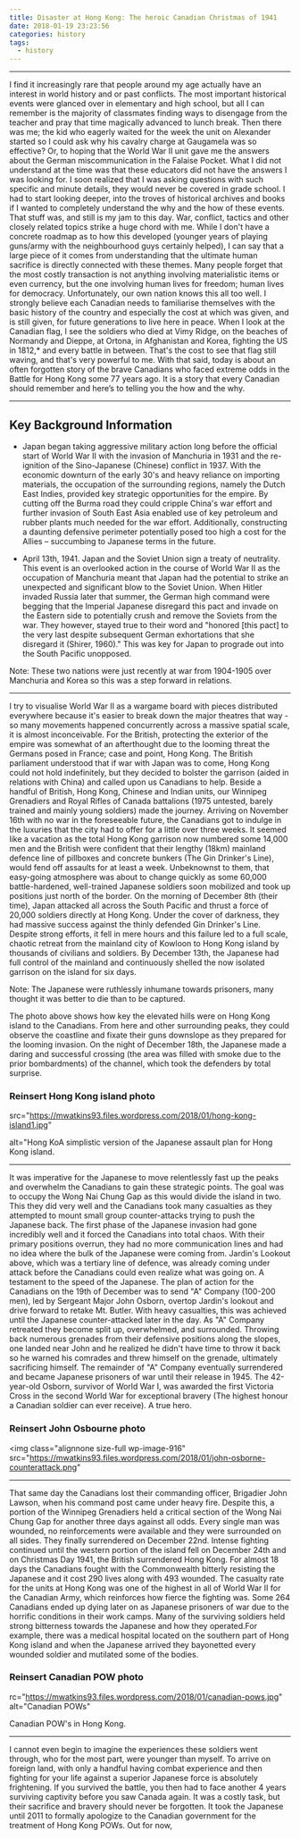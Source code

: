 ```yaml
---
title: Disaster at Hong Kong: The heroic Canadian Christmas of 1941
date: 2018-01-19 23:23:56
categories: history
tags:
  - history
---
```


---

I find it increasingly rare that people around my age actually have an interest in world history and or past conflicts. The most important historical events were glanced over in elementary and high school, but all I can remember is the majority of classmates finding ways to disengage from the teacher and pray that time magically advanced to lunch break. Then there was me; the kid who eagerly waited for the week the unit on Alexander started so I could ask why his cavalry charge at Gaugamela was so effective? Or, to hoping that the World War II unit gave me the answers about the German miscommunication in the Falaise Pocket. What I did not understand at the time was that these educators did not have the answers I was looking for. I soon realized that I was asking questions with such specific and minute details, they would never be covered in grade school. I had to start looking deeper, into the troves of historical archives and books if I wanted to completely understand the why and the how of these events. That stuff was, and still is my jam to this day. War, conflict, tactics and other closely related topics strike a huge chord with me. While I don't have a concrete roadmap as to how this developed (younger years of playing guns/army with the neighbourhood guys certainly helped), I can say that a large piece of it comes from understanding that the ultimate human sacrifice is directly connected with these themes. Many people forget that the most costly transaction is not anything involving materialistic items or even currency, but the one involving human lives for freedom; human lives for democracy. Unfortunately, our own nation knows this all too well. I strongly believe each Canadian needs to familiarise themselves with the basic history of the country and especially the cost at which was given, and is still given, for future generations to live here in peace. When I look at the Canadian flag, I see the soldiers who died at Vimy Ridge, on the beaches of Normandy and Dieppe, at Ortona, in Afghanistan and Korea, fighting the US in 1812,* and every battle in between. That's the cost to see that flag still waving, and that's very powerful to me. With that said, today is about an often forgotten story of the brave Canadians who faced extreme odds in the Battle for Hong Kong some 77 years ago. It is a story that every Canadian should remember and here’s to telling you the how and the why. 

---
Key Background Information
---

* Japan began taking aggressive military action long before the official start of World War II with the invasion of Manchuria in 1931 and the re-ignition of the Sino-Japanese (Chinese) conflict in 1937. With the economic downturn of the early 30's and heavy reliance on importing materials, the occupation of the surrounding regions, namely the Dutch East Indies, provided key strategic opportunities for the empire. By cutting off the Burma road they could cripple China's war effort and further invasion of South East Asia enabled use of key petroleum and rubber plants much needed for the war effort. Additionally, constructing a daunting defensive perimeter potentially posed too high a cost for the Allies – succumbing to Japanese terms in the future.

* April 13th, 1941. Japan and the Soviet Union sign a treaty of neutrality. This event is an overlooked action in the course of World War II as the occupation of Manchuria meant that Japan had the potential to strike an unexpected and significant blow to the Soviet Union. When Hitler invaded Russia later that summer, the German high command were begging that the Imperial Japanese disregard this pact and invade on the Eastern side to potentially crush and remove the Soviets from the war. They however, stayed true to their word and "honored [this pact] to the very last despite subsequent German exhortations that she disregard it (Shirer, 1960)." This was key for Japan to prograde out into the South Pacific unopposed.

Note: These two nations were just recently at war from 1904-1905 over Manchuria and Korea so this was a step forward in relations.

---

I try to visualise World War II as a wargame board with pieces distributed everywhere because it's easier to break down the major theatres that way - so many movements happened concurrently across a massive spatial scale, it is almost inconceivable. For the British, protecting the exterior of the empire was somewhat of an afterthought due to the looming threat the Germans posed in France; case and point, Hong Kong. The British parliament understood that if war with Japan was to come, Hong Kong could not hold indefinitely, but they decided to bolster the garrison (aided in relations with China) and called upon us Canadians to help. Beside a handful of British, Hong Kong, Chinese and Indian units, our Winnipeg Grenadiers and Royal Rifles of Canada battalions (1975 untested, barely trained and mainly young soldiers) made the journey. Arriving on November 16th with no war in the foreseeable future, the Canadians got to indulge in the luxuries that the city had to offer for a little over three weeks. It seemed like a vacation as the total Hong Kong garrison now numbered some 14,000 men and the British were confident that their lengthy (18km) mainland defence line of pillboxes and concrete bunkers (The Gin Drinker's Line), would fend off assaults for at least a week. Unbeknownst to them, that easy-going atmosphere was about to change quickly as some 60,000 battle-hardened, well-trained Japanese soldiers soon mobilized and took up positions just north of the border. On the morning of December 8th (their time), Japan attacked all across the South Pacific and thrust a force of 20,000 soldiers directly at Hong Kong. Under the cover of darkness, they had massive success against the thinly defended Gin Drinker's Line. Despite strong efforts, it fell in mere hours and this failure led to a full scale, chaotic retreat from the mainland city of Kowloon to Hong Kong island by thousands of civilians and soldiers. By December 13th, the Japanese had full control of the mainland and continuously shelled the now isolated garrison on the island for six days. 

Note: The Japanese were ruthlessly inhumane towards prisoners, many thought it was better to die than to be captured.

The photo above shows how key the elevated hills were on Hong Kong island to the Canadians. From here and other surrounding peaks, they could observe the coastline and fixate their guns downslope as they prepared for the looming invasion. On the night of December 18th, the Japanese made a daring and successful crossing (the area was filled with smoke due to the prior bombardments) of the channel, which took the defenders by total surprise.

### Reinsert Hong Kong island photo

src="https://mwatkins93.files.wordpress.com/2018/01/hong-kong-island1.jpg"
 
alt="Hong KoA simplistic version of the Japanese assault plan for Hong Kong island.   

---
It was imperative for the Japanese to move relentlessly fast up the peaks and overwhelm the Canadians to gain these strategic points. The goal was to occupy the Wong Nai Chung Gap as this would divide the island in two. This they did very well and the Canadians took many casualties as they attempted to mount small group counter-attacks trying to push the Japanese back. The first phase of the Japanese invasion had gone incredibly well and it forced the Canadians into total chaos. With their primary positions overrun, they had no more communication lines and had no idea where the bulk of the Japanese were coming from. Jardin's Lookout above, which was a tertiary line of defence, was already coming under attack before the Canadians could even realize what was going on. A testament to the speed of the Japanese. The plan of action for the Canadians on the 19th of December was to send "A" Company (100-200 men), led by Sergeant Major John Osborn, overtop Jardin's lookout and drive forward to retake Mt. Butler. With heavy casualties, this was achieved until the Japanese counter-attacked later in the day. As "A" Company retreated they become split up, overwhelmed, and surrounded. Throwing back numerous grenades from their defensive positions along the slopes, one landed near John and he realized he didn't have time to throw it back so he warned his comrades and threw himself on the grenade, ultimately sacrificing himself. The remainder of "A" Company eventually surrendered and became Japanese prisoners of war until their release in 1945. The 42-year-old Osborn, survivor of World War I, was awarded the first Victoria Cross in the second World War for exceptional bravery (The highest honour a Canadian soldier can ever receive). A true hero.

### Reinsert John Osbourne photo
</span>  <img class="alignnone size-full wp-image-916" src="https://mwatkins93.files.wordpress.com/2018/01/john-osborne-counterattack.png"

---
That same day the Canadians lost their commanding officer, Brigadier John Lawson, when his command post came under heavy fire. Despite this, a portion of the Winnipeg Grenadiers held a critical section of the Wong Nai Chung Gap for another three days against all odds. Every single man was wounded, no reinforcements were available and they were surrounded on all sides. They finally surrendered on December 22nd. Intense fighting continued until the western portion of the island fell on December 24th and on Christmas Day 1941, the British surrendered Hong Kong. For almost 18 days the Canadians fought with the Commonwealth bitterly resisting the Japanese and it cost 290 lives along with 493 wounded. The casualty rate for the units at Hong Kong was one of the highest in all of World War II for the Canadian Army, which reinforces how fierce the fighting was. Some 264 Canadians ended up dying later on as Japanese prisoners of war due to the horrific conditions in their work camps. Many of the surviving soldiers held strong bitterness towards the Japanese and how they operated.For example, there was a medical hospital located on the southern part of Hong Kong island and when the Japanese arrived they bayonetted every wounded soldier and mutilated some of the bodies.


### Reinsert Canadian POW photo

rc="https://mwatkins93.files.wordpress.com/2018/01/canadian-pows.jpg" alt="Canadian POWs"

Canadian POW's in Hong Kong.

---

I cannot even begin to imagine the experiences these soldiers went through, who for the most part, were younger than myself. To arrive on foreign land, with only a handful having combat experience and then fighting for your life against a superior Japanese force is absolutely frightening. If you survived the battle, you then had to face another 4 years surviving captivity before you saw Canada again. It was a costly task, but their sacrifice and bravery should never be forgotten. It took the Japanese until 2011 to formally apologize to the Canadian government for the treatment of Hong Kong POWs. Out for now,